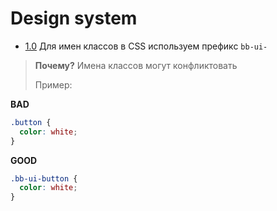 # Design system

<a name="design-system-1-0"></a><a name="1.0"></a>

- [1.0](#design-system-1-0) Для имен классов в CSS используем префикс `bb-ui-`

> **Почему?** Имена классов могут конфликтовать
>
> Пример:

**BAD**

```css
.button {
  color: white;
}
```

**GOOD**

```css
.bb-ui-button {
  color: white;
}
```
